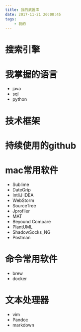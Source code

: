 ```yaml
---
title: 我的武器库
date: 2017-11-21 20:00:45
tags:
	- 我的
---
```


# 搜索引擎



# 我掌握的语言
* java
* sql
* python


# 技术框架


# 持续使用的github




# mac常用软件
* Sublime
* DateGrip
* IntliJ IDEA
* WebStorm
* SourceTree
* Jprofiler
* MAT
* Beyound Compare
* PlantUML
* ShadowSocks_NG
* Postman


# 命令常用软件
* brew
* docker


# 文本处理器
* vim
* Pandoc
* markdown



